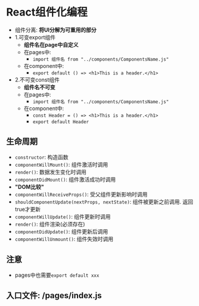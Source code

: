 # React组件化编程
+ 组件分离: **将UI分解为可重用的部分**
+ 1.可变export组件
    + **组件名在page中自定义**
    + 在pages中:
        + `import 组件名 from "../components/ComponentsName.js"`
    + 在component中:
        + `export default () => <h1>This is a header.</h1>`
+ 2.不可变const组件
    + **组件名不可变**
    + 在pages中:
        + `import 组件名 from "../components/ComponentsName.js"`
    + 在component中:
        + `const Header = () => <h1>This is a header.</h1>`
        + `export default Header`
## 生命周期
+ `constructor`: 构造函数
+ `componentWillMount()`: 组件激活时调用
+ `render()`: 数据发生变化时调用
+ `componentDidMount()`: 组件激活成功时调用
+ **"DOM比较"**
+ `componentWillReceiveProps()`: 受父组件更新影响时调用
+ `shouldComponentUpdate(nextProps, nextState)`: 组件被更新之前调用. 返回true才更新
+ `componentWillUpdate()`: 组件更新时调用
+ `render()`: 组件渲染(必须存在)
+ `componentDidUpdate()`: 组件更新后调用
+ `componentWillUnmount()`: 组件失效时调用
## 注意
+ pages中也需要`export default xxx`
## 入口文件: /pages/index.js